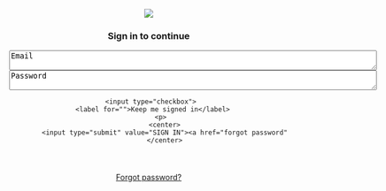 <!DOCTYPE html>
<html>
 

<head>
  <title>My Form</title>
  <style>

    label {
      display: block;
      margin-bottom: 10px;
    }
    input[type="text"] {
      width: 100%;
      padding: 5px;
      margin-bottom: 20px;
    }
    input[type="SIGN IN"] {
      background-color :limegreen;
      color: white;
      padding: 10px 20px;
      border: 10px;
      border-radius: 4px;
      cursor: pointer;
    }
  </style>
</head>

<body>
  <p class="outset"></p>
  <center>
 <img src="C:/Users/USER/Desktop/compman.jpg"
  </center>
  <h3 style="text-align: center "><b>Sign in to continue</b></h3>

<center>

  <form id="myForm">
    <textarea name="compliments" id="" cols="80" rows="2">Email</textarea><br>
    <textarea name="compliments" id="" cols="80" rows="2">Password</textarea>

  </center>
  
      <input type="checkbox"> 
      <label for="">Keep me signed in</label>
          <p>
            <center>
            <input type="submit" value="SIGN IN"><a href="forgot password"
            </center>
            
  </form>

  <script>
    <div class=container>
    const form = document.getElementById("myForm");
    form.addEventListener("SIGN IN", (event) => {
      event.preventDefault();
      
      const Email = form.elements["Email"].value;
      const Password = form.elements["Password"].value;
      
      localStorage.setItem("Email", Email);
      localStorage.setItem("Password", Password);
      
  
    });
    </script><br>
  
 <h4 style="text align:center" ;></h4><a href="https://www.google.com/">Forgot password?</a>
 </div>

</body>
</html>
